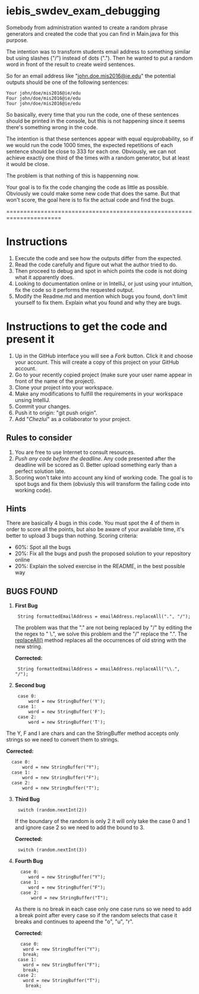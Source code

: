 # iebis_swdev_exam_debugging
Somebody from administration wanted to create a random phrase generators and created the code that you can find in Main.java for this purpose.

The intention was to transform students email address to something similar but using slashes ("/") instead of dots ("."). Then he wanted to put a random word in front of the result to create weird sentences.

So for an email address like "john.doe.mis2016@ie.edu" the potential outputs should be one of the following sentences:

```
Your john/doe/mis2016@ie/edu
Four john/doe/mis2016@ie/edu
Tour john/doe/mis2016@ie/edu
```

So basically, every time that you run the code, one of these sentences should be printed in the console, but this is not happening since it seems there's something wrong in the code.

The intention is that these sentences appear with equal equiprobability, so if we would run the code 1000 times, the expected repetitions of each sentence should be close to 333 for each one. Obviously, we can not achieve exactly one third of the times with a random generator, but at least it would be close.

The problem is that nothing of this is happenning now.

Your goal is to fix the code changing the code as little as possible. Obviously we could make some new code that does the same. But that won't score, the goal here is to fix the actual code and find the bugs.

======================================================================

# Instructions
1. Execute the code and see how the outputs differ from the expected.
2. Read the code carefully and figure out what the author tried to do.
3. Then proceed to debug and spot in which points the code is not doing what it apparently does.
4. Looking to documentation online or in IntelliJ, or just using your intuition, fix the code so it performs the requested output.
5. Modify the Readme.md and mention which bugs you found, don't limit yourself to fix them. Explain what you found and why they are bugs.

# Instructions to get the code and present it
1. Up in the GitHub interface you will see a *Fork* button. Click it and choose your account. This will create a copy of this project on your GitHub account.
2. Go to your recently copied project (make sure your user name appear in front of the name of the project).
3. Clone your project into your workspace.
4. Make any modifications to fulfill the requirements in your workspace unsing IntelliJ.
5. Commit your changes.
6. Push it to origin: "git push origin".
7. Add "*Chezlui*" as a collaborator to your project.

## Rules to consider
1. You are free to use Internet to consult resources.
2. *Push any code before the deadline*. Any code presented after the deadline will be scored as 0. Better upload something early than a perfect solution late.
3. Scoring won't take into account any kind of working code. The goal is to spot bugs and fix them (obviusly this will transform the failing code into working code).

## Hints
There are basically 4 bugs in this code. You must spot the 4 of them in order to score all the points, but also be aware of your available time, it's better to upload 3 bugs than nothing.
Scoring criteria:
- 60%: Spot all the bugs
- 20%: Fix all the bugs and push the proposed solution to your repository online
- 20%: Explain the solved exercise in the README, in the best possible way

## BUGS FOUND
1. **First Bug**
               
        String formattedEmailAddress = emailAddress.replaceAll(".", "/");  
  
    The problem was that the "." are not being replaced by "/" by editing the the regex to " \\.", we solve this problem and the "/" replace the ".". The [replaceAll()](https://beginnersbook.com/2013/12/java-string-replace-replacefirst-replaceall-method-examples/) method replaces all the occurrences of old string with the new string.    
   
   **Corrected:**
    
        String formattedEmailAddress = emailAddress.replaceAll("\\.", "/"); 
    
2. **Second bug**

        case 0:
            word = new StringBuffer('Y');
        case 1:
            word = new StringBuffer('F');
        case 2:
            word = new StringBuffer('T');
  The Y, F and I are chars and can the StringBuffer method accepts only strings so we need to convert them to strings.  
  
  **Corrected:**

      case 0:
          word = new StringBuffer("Y");
      case 1:
          word = new StringBuffer("F");
      case 2:
          word = new StringBuffer("T");
          
3. **Third Bug**

        switch (random.nextInt(2)) 
        
     If the boundary of the random is only 2 it will only take the case 0 and 1 and ignore case 2 so we need to add the bound to 3.  
     
      **Corrected:**
      
        switch (random.nextInt(3)) 
        
4. **Fourth Bug**
      
 
         case 0:
            word = new StringBuffer("Y");
         case 1:
            word = new StringBuffer("F"); 
         case 2:
             word = new StringBuffer("T");
             
   As there is no break in each case only one case runs so we need to add a break point after every case so if the random selects that case it breaks and continues to apeend the "o", "u", "r".  
   
   **Corrected:**
   
         case 0:
          word = new StringBuffer("Y");
          break;
        case 1:
          word = new StringBuffer("F");
          break;
        case 2:
          word = new StringBuffer("T");
           break;
